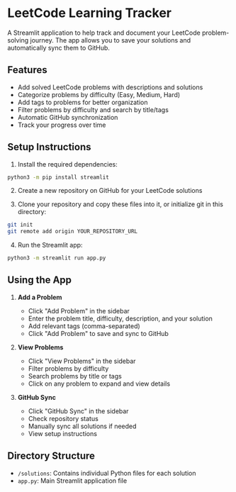 # LeetCode Learning Tracker

A Streamlit application to help track and document your LeetCode problem-solving journey. The app allows you to save your solutions and automatically sync them to GitHub.

## Features

- Add solved LeetCode problems with descriptions and solutions
- Categorize problems by difficulty (Easy, Medium, Hard)
- Add tags to problems for better organization
- Filter problems by difficulty and search by title/tags
- Automatic GitHub synchronization
- Track your progress over time

## Setup Instructions

1. Install the required dependencies:
```bash
python3 -m pip install streamlit
```

2. Create a new repository on GitHub for your LeetCode solutions

3. Clone your repository and copy these files into it, or initialize git in this directory:
```bash
git init
git remote add origin YOUR_REPOSITORY_URL
```

4. Run the Streamlit app:
```bash
python3 -m streamlit run app.py
```

## Using the App

1. **Add a Problem**
   - Click "Add Problem" in the sidebar
   - Enter the problem title, difficulty, description, and your solution
   - Add relevant tags (comma-separated)
   - Click "Add Problem" to save and sync to GitHub

2. **View Problems**
   - Click "View Problems" in the sidebar
   - Filter problems by difficulty
   - Search problems by title or tags
   - Click on any problem to expand and view details

3. **GitHub Sync**
   - Click "GitHub Sync" in the sidebar
   - Check repository status
   - Manually sync all solutions if needed
   - View setup instructions

## Directory Structure

- `/solutions`: Contains individual Python files for each solution
- `app.py`: Main Streamlit application file
